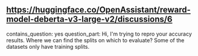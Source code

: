 ## https://huggingface.co/OpenAssistant/reward-model-deberta-v3-large-v2/discussions/6

contains_question: yes
question_part: Hi, I'm trying to repro your accuracy results. Where we can find the splits on which to evaluate? Some of the datasets only have training splits.